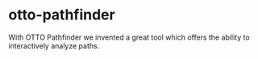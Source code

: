# otto-pathfinder
With OTTO Pathfinder we invented a great tool which offers the ability to interactively analyze paths.
